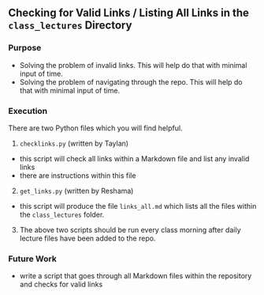 ## Checking for Valid Links / Listing All Links in the `class_lectures` Directory

### Purpose
- Solving the problem of invalid links.  This will help do that with minimal input of time.
- Solving the problem of navigating through the repo. This will help do that with minimal input of time.

### Execution
There are two Python files which you will find helpful.

1.  `checklinks.py` (written by Taylan)
- this script will check all links within a Markdown file and list any invalid links
- there are instructions within this file

2.  `get_links.py` (written by Reshama)
- this script will produce the file `links_all.md` which lists all the files within the `class_lectures` folder.

3.  The above two scripts should be run every class morning after daily lecture files have been added to the repo. 

### Future Work
- write a script that goes through all Markdown files within the repository and checks for valid links
